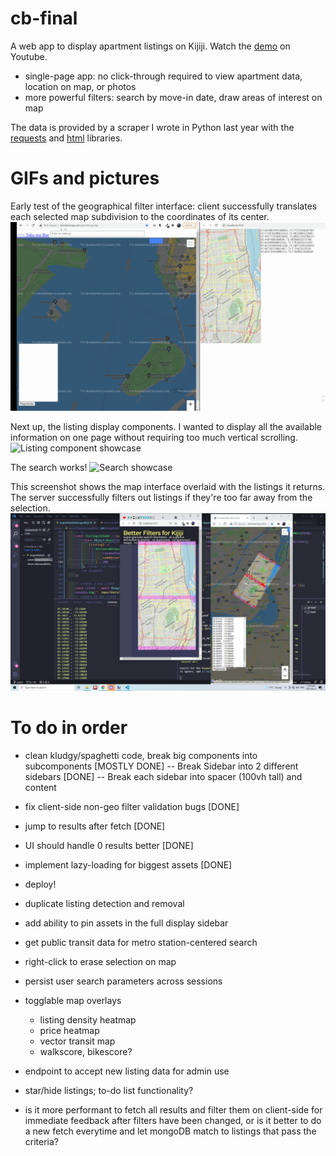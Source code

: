 # cb-final
A web app to display apartment listings on Kijiji. Watch the [demo](https://www.youtube.com/watch?v=VZeXLChQIII) on Youtube.
- single-page app: no click-through required to view apartment data, location on map, or photos
- more powerful filters: search by move-in date, draw areas of interest on map

The data is provided by a scraper I wrote in Python last year with the [requests](https://pypi.org/project/requests/) and [html](https://docs.python.org/3/library/html.html) libraries.

# GIFs and pictures
Early test of the geographical filter interface: client successfully translates each selected map subdivision to the coordinates of its center.
![Map grid test](https://github.com/omarbenmegdoul/cb-final/blob/main/mapgrid%20proof.gif?raw=true)

Next up, the listing display components. I wanted to display all the available information on one page without requiring too much vertical scrolling. 
![Listing component showcase](https://github.com/omarbenmegdoul/cb-final/blob/main/listing%20animation.gif?raw=true)

The search works!
![Search showcase](https://github.com/omarbenmegdoul/cb-final/blob/main/search%20filters.gif?raw=true)

This screenshot shows the map interface overlaid with the listings it returns. The server successfully filters out listings if they're too far away from the selection.
![alt text](https://github.com/omarbenmegdoul/cb-final/blob/main/proof2.png?raw=true)


# To do in order
- clean kludgy/spaghetti code, break big components into subcomponents [MOSTLY DONE]
-- Break Sidebar into 2 different sidebars [DONE]
-- Break each sidebar into spacer (100vh tall) and content

- fix client-side non-geo filter validation bugs [DONE]
- jump to results after fetch [DONE]
- UI should handle 0 results better [DONE]
- implement lazy-loading for biggest assets [DONE]
- deploy!
- duplicate listing detection and removal
- add ability to pin assets in the full display sidebar
- get public transit data for metro station-centered search
- right-click to erase selection on map
- persist user search parameters across sessions
- togglable map overlays
  - listing density heatmap
  - price heatmap
  - vector transit map
  - walkscore, bikescore?
- endpoint to accept new listing data for admin use
- star/hide listings; to-do list functionality?
- is it more performant to fetch all results and filter them on client-side for immediate feedback after filters have been changed, or is it better to do a new fetch everytime and let mongoDB match to listings that pass the criteria?
